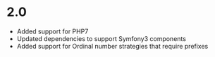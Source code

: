 # 2.0

* Added support for PHP7 
* Updated dependencies to support Symfony3 components
* Added support for Ordinal number strategies that require prefixes
